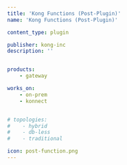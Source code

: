 ```yaml
---
title: 'Kong Functions (Post-Plugin)'
name: 'Kong Functions (Post-Plugin)'

content_type: plugin

publisher: kong-inc
description: ''


products:
    - gateway

works_on:
    - on-prem
    - konnect


# topologies:
#    - hybrid
#    - db-less
#    - traditional

icon: post-function.png
---
```

